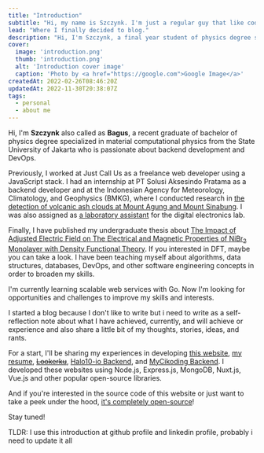 ```yaml
---
title: "Introduction"
subtitle: "Hi, my name is Szczynk. I'm just a regular guy that like coding."
lead: "Where I finally decided to blog."
description: "Hi, I'm Szczynk, a final year student of physics degree specialized in material computational physics from State University of Jakarta. Currently working on bachelor thesis about the effect of external electric field on electrical and magnetic properties of NiBr2 monolayer based density functional theory (DFT)."
cover:
  image: 'introduction.png'
  thumb: 'introduction.png'
  alt: 'Introduction cover image'
  caption: 'Photo by <a href="https://google.com">Google Image</a>'
createdAt: 2022-02-26T08:46:20Z
updatedAt: 2022-11-30T20:38:07Z
tags:
  - personal
  - about me
---
```


Hi, I'm **Szczynk** also called as **Bagus**, a recent graduate of bachelor of physics degree specialized in material computational physics from the State University of Jakarta who is passionate about backend development and DevOps.

Previously, I worked at Just Call Us as a freelance web developer using a JavaScript stack. I had an internship at PT Solusi Aksesindo Pratama as a backend developer and at the Indonesian Agency for Meteorology, Climatology, and Geophysics (BMKG), where I conducted research in [the detection of volcanic ash clouds at Mount Agung and Mount Sinabung](https://github.com/szczynk/deteksi_awan_debu_vulkanik_RST_ASH). I was also assigned as [a laboratory assistant](http://www.youtube.com/playlist?list=PLURK9u9eO2bms7hNIf-4Eu-SatogRvxj1) for the digital electronics lab.

Finally, I have published my undergraduate thesis about [The Impact of Adjusted Electric Field on The Electrical and Magnetic Properties of NiBr<sub>2</sub> Monolayer with Density Functional Theory](https://iopscience.iop.org/article/10.1088/1742-6596/2377/1/012021). If you interested in DFT, maybe you can take a look. I have been teaching myself about algorithms, data structures, databases, DevOps, and other software engineering concepts in order to broaden my skills.

I'm currently learning scalable web services with Go. Now I'm looking for opportunities and challenges to improve my skills and interests.

I started a blog because I don't like to write but i need to write as a self-reflection note about what I have achieved, currently, and will achieve or experience and also share a little bit of my thoughts, stories, ideas, and rants.

For a start, I'll be sharing my experiences in developing [this website](https://github.com/szczynk/blog), [my resume](https://szczynk.github.io/resume/), [~~Lookerku~~](https://test.lookerku.com/), [Halo10-io Backend](https://www.halo10-io.com/), and [MyCikoding Backend](https://mycikoding.vercel.app). I developed these websites using Node.js, Express.js, MongoDB, Nuxt.js, Vue.js and other popular open-source libraries.

And if you're interested in the source code of this website or just want to take a peek under the hood, [it's completely open-source](https://github.com/szczynk/blog)!

Stay tuned!

TLDR: I use this introduction at github profile and linkedin profile, probably i need to update it all
